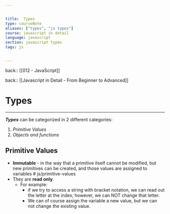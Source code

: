 ```yaml
---


title:  Types
type: courseNote
aliases: ["types", "js types"]
course: javascript in detail
language: javascript
section: javascript types
tags: js


---
```

back:: [[012 - JavaScript]]

back:: [[Javascript in Detail - From Beginner to Advanced]]


# Types
---

**_Types_** can be categorized in 2 different categories:
1. _Primitive Values_
2. _Objects and functions_


## Primitive Values

- **Immutable** - in the way that a primitive itself cannot be modified, but new primitives can be created, and those values are assigned to variables # js/primitive-values
- They are **read only**.
	- For example:
		- if we try to access a string with bracket notation, we can read out the letter at the index, however, we can NOT change that letter.
		- We can of course assign the variable a new value, but we can not change the existing value.